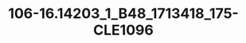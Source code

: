 ---
title: 106-16.14203_1_B48_1713418_175-CLE1096
image: 106-16.14203_1_B48_1713418_175-CLE1096.jpg
brand: sposo
layout: vestito
---